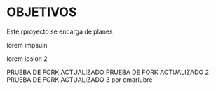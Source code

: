 # OBJETIVOS

Este rproyecto se encarga de planes

lorem impsuin

lorem ipsion 2

PRUEBA DE FORK ACTUALIZADO
PRUEBA DE FORK ACTUALIZADO 2
PRUEBA DE FORK ACTUALIZADO 3 por omarlubre
